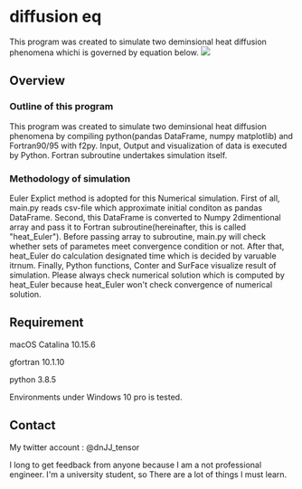 # diffusion eq
This program was created to simulate two deminsional heat diffusion phenomena whichi is governed by equation below. 
<image src="https://latex.codecogs.com/gif.latex?\frac{\partial&space;T}{\partial&space;t}&space;=&space;\kappa\left(\frac{\partial^{2}T}{\partial&space;x^2}&plus;\frac{\partial^{2}T}{\partial&space;y^2}\right)">

## Overview
### Outline of this program
This program was created to simulate two deminsional heat diffusion phenomena by compiling python(pandas DataFrame, numpy matplotlib) and Fortran90/95 with f2py. Input, Output and visualization of data is executed by Python. Fortran subroutine undertakes simulation itself.  
### Methodology of simulation 
Euler Explict method is adopted for this Numerical simulation. First of all, main.py reads csv-file which approximate initial conditon as pandas DataFrame. Second, this DataFrame is converted to Numpy 2dimentional array and pass it to Fortran subroutine(hereinafter, this is called "heat_Euler"). Before passing array to subroutine, main.py will check whether sets of parametes meet convergence condition or not. After that, heat_Euler do calculation designated time which is decided by varuable itrnum. Finally, Python functions, Conter and SurFace visualize result of simulation. Please always check numerical solution which is computed by heat_Euler because heat_Euler won't check convergence of numerical solution.
### 

## Requirement
macOS Catalina 10.15.6

gfortran 10.1.10

python 3.8.5

Environments under Windows 10 pro is tested.

## Contact
My twitter account : @dnJJ_tensor

I long to get feedback from anyone because I am a not professional engineer. I'm a university student, so There are a lot of things I must learn.
